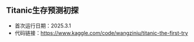 ## Titanic生存预测初探  
- 首次运行日期：2025.3.1
- 代码链接：https://www.kaggle.com/code/wangziniu/titanic-the-first-try
